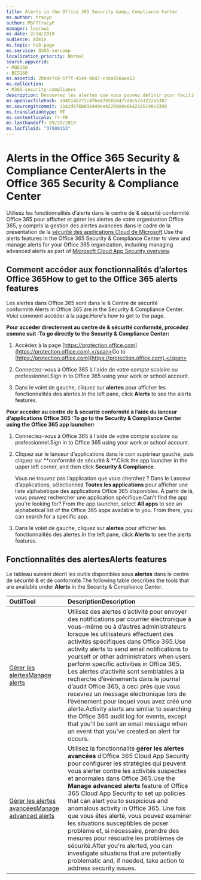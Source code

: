 ```yaml
---
title: Alerts in the Office 365 Security &amp; Compliance Center
ms.author: tracyp
author: MSFTTracyP
manager: laurawi
ms.date: 2/14/2018
audience: Admin
ms.topic: hub-page
ms.service: O365-seccomp
localization_priority: Normal
search.appverid:
- MOE150
- BCS160
ms.assetid: 2bb4e7c0-5f7f-4144-b647-cc6a956aaa53
ms.collection:
- M365-security-compliance
description: Découvrez les alertes que vous pouvez définir pour faciliter la sécurité dans Office 365.
ms.openlocfilehash: a04514b272c4fbe87b56b8475d4c57a3222a5387
ms.sourcegitcommit: 1162d676b036449ea4220de8a6642165190e3398
ms.translationtype: MT
ms.contentlocale: fr-FR
ms.lasthandoff: 09/20/2019
ms.locfileid: "37080153"
---
```

# <a name="alerts-in-the-office-365-security-amp-compliance-center"></a><span data-ttu-id="bf3d9-103">Alerts in the Office 365 Security &amp; Compliance Center</span><span class="sxs-lookup"><span data-stu-id="bf3d9-103">Alerts in the Office 365 Security &amp; Compliance Center</span></span>

<span data-ttu-id="bf3d9-104">Utilisez les fonctionnalités d’alerte dans le centre de &amp; sécurité conformité Office 365 pour afficher et gérer les alertes de votre organisation Office 365, y compris la gestion des alertes avancées dans le cadre de la présentation de la [sécurité des applications Cloud de Microsoft](https://docs.microsoft.com/cloud-app-security/what-is-cloud-app-security).</span><span class="sxs-lookup"><span data-stu-id="bf3d9-104">Use the alerts features in the Office 365 Security &amp; Compliance Center to view and manage alerts for your Office 365 organization, including managing advanced alerts as part of [Microsoft Cloud App Security overview](https://docs.microsoft.com/cloud-app-security/what-is-cloud-app-security).</span></span>
  
## <a name="how-to-get-to-the-office-365-alerts-features"></a><span data-ttu-id="bf3d9-105">Comment accéder aux fonctionnalités d’alertes Office 365</span><span class="sxs-lookup"><span data-stu-id="bf3d9-105">How to get to the Office 365 alerts features</span></span>

<span data-ttu-id="bf3d9-106">Les alertes dans Office 365 sont dans le &amp; Centre de sécurité conformité.</span><span class="sxs-lookup"><span data-stu-id="bf3d9-106">Alerts in Office 365 are in the Security &amp; Compliance Center.</span></span> <span data-ttu-id="bf3d9-107">Voici comment accéder à la page.</span><span class="sxs-lookup"><span data-stu-id="bf3d9-107">Here's how to get to the page.</span></span>
  
 <span data-ttu-id="bf3d9-108">**Pour accéder directement au centre de &amp; sécurité conformité, procédez comme suit :**</span><span class="sxs-lookup"><span data-stu-id="bf3d9-108">**To go directly to the Security &amp; Compliance Center:**</span></span>
  
1. <span data-ttu-id="bf3d9-109">Accédez à la page [https://protection.office.com](https://protection.office.com).</span><span class="sxs-lookup"><span data-stu-id="bf3d9-109">Go to [https://protection.office.com](https://protection.office.com).</span></span>
    
2. <span data-ttu-id="bf3d9-110">Connectez-vous à Office 365 à l'aide de votre compte scolaire ou professionnel.</span><span class="sxs-lookup"><span data-stu-id="bf3d9-110">Sign in to Office 365 using your work or school account.</span></span> 
    
3. <span data-ttu-id="bf3d9-111">Dans le volet de gauche, cliquez sur **alertes** pour afficher les fonctionnalités des alertes.</span><span class="sxs-lookup"><span data-stu-id="bf3d9-111">In the left pane, click **Alerts** to see the alerts features.</span></span> 
    
 <span data-ttu-id="bf3d9-112">**Pour accéder au centre de &amp; sécurité conformité à l’aide du lanceur d’applications Office 365 :**</span><span class="sxs-lookup"><span data-stu-id="bf3d9-112">**To go to the Security &amp; Compliance Center using the Office 365 app launcher:**</span></span>
  
1. <span data-ttu-id="bf3d9-113">Connectez-vous à Office 365 à l'aide de votre compte scolaire ou professionnel.</span><span class="sxs-lookup"><span data-stu-id="bf3d9-113">Sign in to Office 365 using your work or school account.</span></span> 
    
2. <span data-ttu-id="bf3d9-114">Cliquez sur le lanceur d’applications dans le coin supérieur gauche, puis cliquez sur \*\*conformité de sécurité &amp; \*\*.</span><span class="sxs-lookup"><span data-stu-id="bf3d9-114">Click the app launcher  in the upper left corner, and then click **Security &amp; Compliance**.</span></span>
    
    <span data-ttu-id="bf3d9-p102">Vous ne trouvez pas l’application que vous cherchez ? Dans le Lanceur d’applications, sélectionnez **Toutes les applications** pour afficher une liste alphabétique des applications Office 365 disponibles. À partir de là, vous pouvez rechercher une application spécifique.</span><span class="sxs-lookup"><span data-stu-id="bf3d9-p102">Can't find the app you're looking for? From the app launcher, select **All apps** to see an alphabetical list of the Office 365 apps available to you. From there, you can search for a specific app.</span></span> 
    
3. <span data-ttu-id="bf3d9-118">Dans le volet de gauche, cliquez sur **alertes** pour afficher les fonctionnalités des alertes.</span><span class="sxs-lookup"><span data-stu-id="bf3d9-118">In the left pane, click **Alerts** to see the alerts features.</span></span> 
    
## <a name="alerts-features"></a><span data-ttu-id="bf3d9-119">Fonctionnalités des alertes</span><span class="sxs-lookup"><span data-stu-id="bf3d9-119">Alerts features</span></span>

<span data-ttu-id="bf3d9-120">Le tableau suivant décrit les outils disponibles sous **alertes** dans le centre de sécurité &amp; et de conformité.</span><span class="sxs-lookup"><span data-stu-id="bf3d9-120">The following table describes the tools that are available under **Alerts** in the Security &amp; Compliance Center.</span></span> 
  
|<span data-ttu-id="bf3d9-121">**Outil**</span><span class="sxs-lookup"><span data-stu-id="bf3d9-121">**Tool**</span></span>|<span data-ttu-id="bf3d9-122">**Description**</span><span class="sxs-lookup"><span data-stu-id="bf3d9-122">**Description**</span></span>|
|:-----|:-----|
|[<span data-ttu-id="bf3d9-123">Gérer les alertes</span><span class="sxs-lookup"><span data-stu-id="bf3d9-123">Manage alerts</span></span>](../../compliance/create-activity-alerts.md) <br/> |<span data-ttu-id="bf3d9-124">Utilisez des alertes d’activité pour envoyer des notifications par courrier électronique à vous-même ou à d’autres administrateurs lorsque les utilisateurs effectuent des activités spécifiques dans Office 365.</span><span class="sxs-lookup"><span data-stu-id="bf3d9-124">Use activity alerts to send email notifications to yourself or other administrators when users perform specific activities in Office 365.</span></span> <span data-ttu-id="bf3d9-125">Les alertes d’activité sont semblables à la recherche d’événements dans le journal d’audit Office 365, à ceci près que vous recevrez un message électronique lors de l’événement pour lequel vous avez créé une alerte.</span><span class="sxs-lookup"><span data-stu-id="bf3d9-125">Activity alerts are similar to searching the Office 365 audit log for events, except that you'll be sent an email message when an event that you've created an alert for occurs.</span></span>  <br/> |
|[<span data-ttu-id="bf3d9-126">Gérer les alertes avancées</span><span class="sxs-lookup"><span data-stu-id="bf3d9-126">Manage advanced alerts </span></span>](https://docs.microsoft.com/cloud-app-security/what-is-cloud-app-security) <br/> |<span data-ttu-id="bf3d9-127">Utilisez la fonctionnalité **gérer les alertes avancées** d’Office 365 Cloud App Security pour configurer les stratégies qui peuvent vous alerter contre les activités suspectes et anormales dans Office 365.</span><span class="sxs-lookup"><span data-stu-id="bf3d9-127">Use the **Manage advanced alerts** feature of Office 365 Cloud App Security to set up policies that can alert you to suspicious and anomalous activity in Office 365.</span></span> <span data-ttu-id="bf3d9-128">Une fois que vous êtes alerté, vous pouvez examiner les situations susceptibles de poser problème et, si nécessaire, prendre des mesures pour résoudre les problèmes de sécurité.</span><span class="sxs-lookup"><span data-stu-id="bf3d9-128">After you're alerted, you can investigate situations that are potentially problematic and, if needed, take action to address security issues.</span></span>  <br/> |
   

